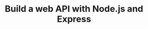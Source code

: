 ---
title: Build a web API with Node.js and Express
published: false
description: Learn how to use built-in modules to work with files and directories in a Node.js app with this series of bite-sized videos for beginners.
tags: 'webdev, beginners, javascript, node'
cover_image: 'https://raw.githubusercontent.com/sinedied/articles/master/articles/node/beginner-series/assets/banner3.jpg'
canonical_url: null
series: nodejs-for-beginners
---